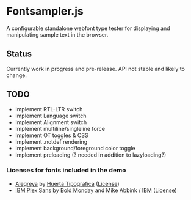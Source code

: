 # Fontsampler.js

A configurable standalone webfont type tester for displaying and manipulating sample text in the browser.

## Status

Currently work in progress and pre-release. API not stable and likely to change.


## TODO
* Implement RTL-LTR switch
* Implement Language switch
* Implement Alignment switch
* Implement multiline/singleline force
* Implement OT toggles & CSS
* Implement .notdef rendering
* Implement background/foreground color toggle
* Implement preloading (? needed in addition to lazyloading?)

### Licenses for fonts included in the demo
* [Alegreya](https://github.com/huertatipografica/Alegreya/) by [Huerta Tipografica](https://www.huertatipografica.com/) ([License](https://github.com/huertatipografica/Alegreya/blob/master/LICENSE.md))
* [IBM Plex Sans](https://github.com/IBM/plex) by [Bold Monday](https://www.boldmonday.com/) and Mike Abbink / [IBM](https://www.ibm.com/plex/) ([License](https://github.com/IBM/plex/blob/master/LICENSE.txt))